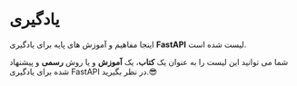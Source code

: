 # یادگیری

اینجا مفاهیم و آموزش های پایه برای یادگیری **FastAPI** لیست شده است.

شما می توانید این لیست را به عنوان یک **کتاب**، یک **آموزش** و یا روش **رسمی** و پیشنهاد شده برای یادگیری FastAPI در نظر بگیرید.😎